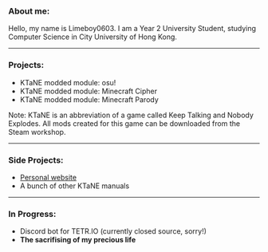 ### About me:
Hello, my name is Limeboy0603. I am a Year 2 University Student, studying Computer Science in City University of Hong Kong.

---

### Projects:
- KTaNE modded module: osu!
- KTaNE modded module: Minecraft Cipher
- KTaNE modded module: Minecraft Parody

Note: KTaNE is an abbreviation of a game called Keep Talking and Nobody Explodes. All mods created for this game can be downloaded from the Steam workshop.

---

### Side Projects:
- [Personal website](https://limeboy0603.github.io/)
- A bunch of other KTaNE manuals

---
### In Progress:
- Discord bot for TETR.IO (currently closed source, sorry!)
- **The sacrifising of my precious life**
